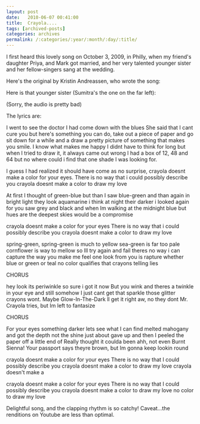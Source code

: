 ```yaml
---
layout: post
date:	2010-06-07 00:41:00
title:  Crayola....
tags: [archived-posts]
categories: archives
permalink: /:categories/:year/:month/:day/:title/
---
```

I first heard this lovely song on October 3, 2009, in Philly, when my friend's daughter Priya, and Mark got married, and her very talented younger sister and her fellow-singers sang at the wedding.

Here's the original by Kristin Andreassen, who wrote the song:


<lj-embed id="339"/>



Here is that younger sister (Sumitra's the one on the far left):


<lj-embed id="340"/>


(Sorry, the audio is pretty bad)



The lyrics are:

I went to see the doctor
I had come down with the blues
She said that I cant cure you but here's something you can do, take out a piece of paper and go sit down for a while and a draw a pretty picture of something that makes you smile.
I know what makes me happy I didnt have to think for long but when I tried to draw it, it always came out wrong
I had a box of 12, 48 and 64 but no where could i find that one shade I was looking for.

I guess I had realized it should have come as no surprise, crayola doesnt make a color for your eyes.
There is no way that i could possibly describe you
crayola doesnt make a color to draw my love

At first I thought of green-blue but than I saw blue-green and than again in bright light they look aquamarine i think at night their darker i looked again for you saw grey and black and when Im walking at the midnight blue but hues are the deepest skies would be a compromise

crayola doesnt make a color for your eyes
There is no way that i could possibly describe you
crayola doesnt make a color to draw my love

spring-green, spring-green is much to yellow
sea-green is far too pale
cornflower is way to mellow
so Ill try again and fail
theres no way i can capture the way you make me feel one look from you is rapture whether blue or green or teal no color qualifies that crayons telling lies

CHORUS

hey look its periwinkle so sure i got it now
But you wink and theres a twinkle in your eye and still somehow I just cant get that sparkle those glitter crayons wont. Maybe Glow-In-The-Dark ll get it right aw, no they dont
Mr. Crayola tries, but Im left to fantasize

CHORUS

For your eyes something darker lets see what I can find melted mahogany and got the depth not the shine just about gave up and then I peeled the paper off a little end of Really thought it coulda been ahh, not even Burnt Sienna!
Your passport says theyre brown, but Im gonna keep lookin round

crayola doesnt make a color for your eyes
There is no way that I could possibly describe you
crayola doesnt make a color to draw my love
crayola doesn't make a

crayola doesnt make a color for your eyes
There is no way that I could possibly describe you
crayola doesnt make a color to draw my love
no color to draw my love


Delightful song, and the clapping rhythm is so catchy! Caveat...the renditions on Youtube are less than optimal.
